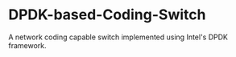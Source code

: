 # DPDK-based-Coding-Switch
A network coding capable switch implemented using Intel's DPDK framework.
